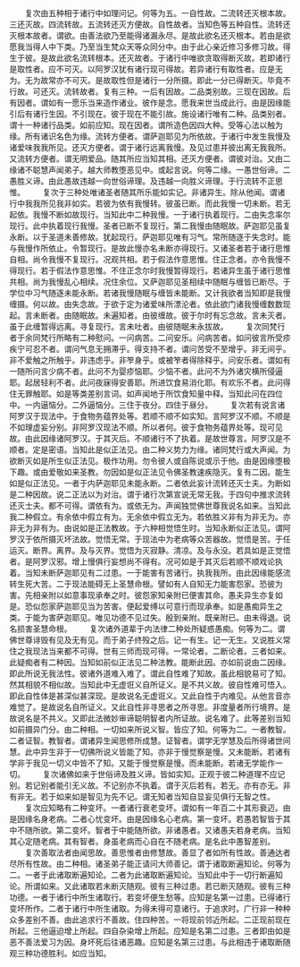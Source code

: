 <!-- { "loadSidebar": true } -->
　　复次由五种相于诸行中如理问记。何等为五。一自性故。二流转还灭根本故。三还灭故。四流转故。五流转还灭方便故。自性故者。当知色等五种自性。流转还灭根本故者。谓欲。由善法欲乃至能得诸漏永尽。是故此欲名还灭根本。若由是欲愿我当得人中下类。乃至当生梵众天等众同分中。由于此心亲近修习多修习故。得生于彼。是故此欲名流转根本。还灭故者。于诸行中唯欲贪取得断灭故。若即诸行是取性者。应不可灭。以阿罗汉犹有诸行现可得故。若异诸行有取性者。应是无为。无为故常亦不可灭。是故取性但是诸行一分所摄。即此一分已得断灭。毕竟不行故。可还灭。流转故者。复有三种。一后有因故。二品类别故。三现在因故。后有因者。谓如有一愿乐当来造作诸业。彼作是念。愿我来世当成此行。由是因缘能引后有诸行生因。不引现在。彼于现在不能引故。施设诸行唯有二种。品类别者。谓十一种诸行品类。如前应知。现在因者。谓所造色因四大种。受等心法以触为缘。所有诸识名色为缘。流转方便者。谓萨迦耶见为所依故。于诸行中发生我慢及诸爱味我我所见。还灭方便者。谓于诸行远离我慢。及见过患并彼出离无我我所。又流转方便者。谓无明爱品。随其所应当知其相。还灭方便者。谓彼对治。又由二缘诸不聪慧声闻弟子。越大师教堕恶见中。或起言说。何等二缘。一愚世俗谛。二愚胜义谛。由此愚故违越一向世俗谛理。及违越一向胜义谛理。于行流转不正思惟。
　　复次于三种处唯诸圣者随其所乐能如实记。非诸异生。除从他闻。谓诸行中我我所见我非如实。若彼为依有我慢转。彼虽已断。而此我慢一切未断。若无起依。我慢不断如故现行。当知此中二种我慢。一于诸行执着现行。二由失念率尔现行。此中执着现行我慢。圣者已断不复现行。第二我慢由随眠故。萨迦耶见虽复永断。以于圣道未善修故。犹起现行。萨迦耶见唯有习气。常所随逐于失念时。能与我慢作所依止。令暂现行。是故此慢亦名未断亦得现行。又诸圣者若于诸行思惟自相。尚令我慢不复现行。况观共相。若于假法作意思惟。住正念者。亦令我慢不得现行。若于假法作意思惟。不住正念尔时我慢暂得现行。若诸异生虽于诸行思惟共相。尚为我慢乱心相续。况住余位。又萨迦耶见圣相续中随眠与缠皆已断尽。于学位中习气随逐未能永断。若诸我慢随眠与缠皆未能断。又计我欲者当知即是我慢缠摄。何以故。由失念故。于欲于定为诸爱味所漂沦者。依此欲门诸我慢缠数数现起。言未断者。由随眠故。未遍知者。由彼缠故。彼于尔时有忘念故。言未灭者。虽于此缠暂得远离。寻复现行。言未吐者。由彼随眠未永拔故。
　　复次同梵行者于余同梵行所略有二种慰问。一问病苦。二问安乐。问病苦者。如问彼言所受疹疾宁可忍不者。谓问气息无拥滞乎。得支持不者。谓问苦受不至增乎。非无间乎。非不爱触之所触乎。非违虑乎。非笮身乎。或被笮者得除释乎。问安乐者。谓如有一随所问言少病不者。此问不为婴疹恼耶。少恼不者。此问不为外诸灾横所侵逼耶。起居轻利不者。此问夜寐得安善耶。所进饮食易消化耶。有欢乐不者。此问得住无罪触耶。如是等类差别言词。如声闻地于所饮食知量中释。当知此问在四位中。一内逼恼分。二外逼恼分。三住于夜分。四住于昼分。
　　复次若有说言诸阿罗汉于现法中。于食物务蕴界处等。若顺不顺不如实知。言阿罗汉不顺。不顺是不如理虚妄分别。非阿罗汉现法不顺。所以者何。彼于食物务蕴界处等。现可见故。由此因缘诸阿罗汉。于其灭后。不顺诸行不了执着。是故世尊言。阿罗汉是不顺者。定是密语。当知此是似正法见。由二种义势力为缘。诸同梵行或大声闻。为欲断灭如是所生似正法见。极作功用。勿令彼人或自陈说或示于他。由是因缘堕极下趣。或由爱敬如来圣教。勿因如是似正法见令佛圣教速疾隐灭。复有二因。能生如是似正法见。一者于内萨迦耶见未能永断。二者依此妄计流转还灭士夫。为断如是二种因故。说二正法以为对治。谓于诸行次第宣说无常无我。于四句中推求流转还灭士夫。都不可得。谓依有为。或依无为。声闻独觉佛世尊我说名如来。当知此我二种假立。有余依中假立有为。无余依中假立无为。若依胜义非有为非无为。亦非无为非有为。由说如是正法教故。于六种相觉悟生时。当知永断似正法见。谓阿罗汉于依所摄灭坏法故。觉悟无常。于现法中为老病等众苦器故。觉悟是苦。于任运灭。断界。离界。及与灭界。觉悟为灭寂静。清凉。及与永没。若具如是正觉悟者。是阿罗汉邪。增上慢俱行妄想尚不得有。况可如是于其灭后若顺不顺戏论执着。当知未断萨迦耶见有二过患。一于能害有苦诸行。执我我所。由此因缘能感流转生死大苦。二于现法能碍无上圣慧命根。譬如有人自知无力能害怨家。恐彼为害。先相亲附以如意事现承奉之时。彼怨家知亲附已便害其命。愚夫异生亦复如是。恐似怨家萨迦耶见当为苦害。便起爱缚以可意行而现承奉。如是愚痴异生之类。于能为害萨迦耶见。唯见功德不见过失。殷到亲附。既亲附已。由未得退。说名损害圣慧命根。
　　复次诸外道辈于内法律二种处所疑惑愚痴。何等为二。谓佛世尊诽毁有见及无有见。而于弟子终殁之后。记一有生。记一无生。又说胜义常住之我现法当来都不可得。世有三师而现可得。一常论者。二断论者。三者如来。此疑痴者有二种因。当知如前似正法见二种法教。能断此因。亦如前说由二因缘。即此所说无我法性。彼诸外道难入难了。谓此自性难了知故。虽此相貌易可了知。然其相貌不相似故。当知此中无虚诳义自所证义。是不共义故。彼自性难可悟入。即此自性体是甚深似甚深现。是故说名无虚诳义。又此自性于内难见。从他言音亦难觉了。是故说名自所证义。又此自性非寻思者之所寻思。非度量者所行境界。是故说名是不共义。又即此法微妙审谛聪明智者内所证故。说名难了。此等差别当知如前摄异门分。由二种相。一切如来所说义智。皆应了知。何等为二。一者教智。二者证智。教智者。谓诸异生闻思修所成慧。证智者。谓学无学慧及后所得诸世间慧。此中异生非于一切佛所说义皆能了知。亦非于慢觉察是慢。又未能断。若诸有学非于我见一切义中皆不了知。又能于慢觉察是慢。而未能断。若诸无学能作一切。
　　复次诸佛如来于世俗谛及胜义谛。皆如实知。正观于彼二种道理不应记别。若记别者能引无义故。不记别亦不执着。谓于灭后若有。若无。亦有亦无。非有非无。若于如来如是智见为先不记。谓无知者当知自显妄见俱行无智之性。
　　复次应知略有二种变坏。一者诸行衰老变坏。谓如有一年百二十其形衰迈。由是因缘名身老病。二者心忧变坏。由是因缘名心老病。第一变坏。若愚若智皆于其中不随所欲。第二变坏。智者于中能随所欲。非诸愚者。又诸愚夫若身老病。当知其心定随老病。其有智者。身虽老病而心自在不随老病。是名此中愚智差别。
　　复次善取法者由闻思故。善思惟者由修慧故。善显了者如所有性故。善通达者尽所有性故。由二种相。诸圣弟子能正请问大师善记。谓于诸取断遍知论。何等为二。一者于此诸取断遍知论。二者为此诸取断遍知论。当知此中于一切行断遍知论。所谓如来。又此诸取若未断灭随观。彼有三种过患。若已断灭随观。彼有三种功德。一者于诸行中所生诸取行。若变坏便生愁等。应知是名第一过患。已得诸行变坏所作。二者于诸行中所生诸取。为得未得可意诸行。于追求时。广行非一种种众多差别不善。由此追求行不善故。住四种苦。一将现前邻近所起。二正现前现在所起。三他逼迫增上所起。四自杂染增上所起。应知是名第二过患。三者即由如是恶不善法爱习为因。身坏死后往诸恶趣。应知是名第三过患。与此相违于诸取断随观三种功德胜利。如应当知。
